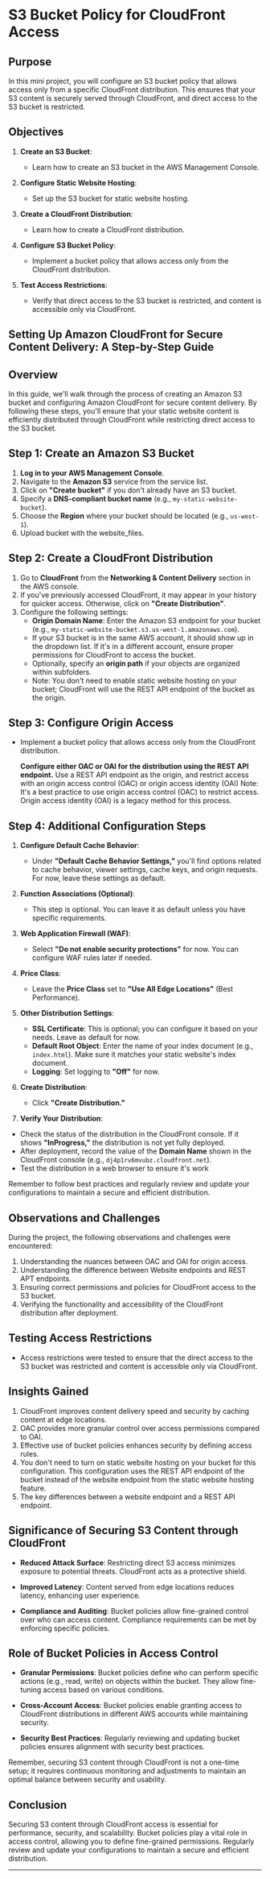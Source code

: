 # S3 Bucket Policy for CloudFront Access

## Purpose

In this mini project, you will configure an S3 bucket policy that allows access only from a specific CloudFront distribution. This ensures that your S3 content is securely served through CloudFront, and direct access to the S3 bucket is restricted.

## Objectives

1. **Create an S3 Bucket**:

   - Learn how to create an S3 bucket in the AWS Management Console.

2. **Configure Static Website Hosting**:

   - Set up the S3 bucket for static website hosting.

3. **Create a CloudFront Distribution**:

   - Learn how to create a CloudFront distribution.

4. **Configure S3 Bucket Policy**:

   - Implement a bucket policy that allows access only from the CloudFront distribution.

5. **Test Access Restrictions**:
   - Verify that direct access to the S3 bucket is restricted, and content is accessible only via CloudFront.

## Setting Up Amazon CloudFront for Secure Content Delivery: A Step-by-Step Guide

## Overview

In this guide, we'll walk through the process of creating an Amazon S3 bucket and configuring Amazon CloudFront for secure content delivery. By following these steps, you'll ensure that your static website content is efficiently distributed through CloudFront while restricting direct access to the S3 bucket.

## Step 1: Create an Amazon S3 Bucket

1. **Log in to your AWS Management Console**.
2. Navigate to the **Amazon S3** service from the service list.
3. Click on **"Create bucket"** if you don't already have an S3 bucket.
4. Specify a **DNS-compliant bucket name** (e.g., `my-static-website-bucket`).
5. Choose the **Region** where your bucket should be located (e.g., `us-west-1`).
6. Upload bucket with the website_files.

## Step 2: Create a CloudFront Distribution

1. Go to **CloudFront** from the **Networking & Content Delivery** section in the AWS console.
2. If you've previously accessed CloudFront, it may appear in your history for quicker access. Otherwise, click on **"Create Distribution"**.
3. Configure the following settings:
   - **Origin Domain Name**: Enter the Amazon S3 endpoint for your bucket (e.g., `my-static-website-bucket.s3.us-west-1.amazonaws.com`).
   - If your S3 bucket is in the same AWS account, it should show up in the dropdown list. If it's in a different account, ensure proper permissions for CloudFront to access the bucket.
   - Optionally, specify an **origin path** if your objects are organized within subfolders.
   - Note: You don't need to enable static website hosting on your bucket; CloudFront will use the REST API endpoint of the bucket as the origin.

## Step 3: Configure Origin Access

- Implement a bucket policy that allows access only from the CloudFront distribution.

  **Configure either OAC or OAI for the distribution using the REST API endpoint.**
  Use a REST API endpoint as the origin, and restrict access with an origin access control (OAC) or origin access identity (OAI)
  Note: It's a best practice to use origin access control (OAC) to restrict access. Origin access identity (OAI) is a legacy method for this process.

## Step 4: Additional Configuration Steps

1. **Configure Default Cache Behavior**:

   - Under **"Default Cache Behavior Settings,"** you'll find options related to cache behavior, viewer settings, cache keys, and origin requests. For now, leave these settings as default.

2. **Function Associations (Optional)**:

   - This step is optional. You can leave it as default unless you have specific requirements.

3. **Web Application Firewall (WAF)**:

   - Select **"Do not enable security protections"** for now. You can configure WAF rules later if needed.

4. **Price Class**:

   - Leave the **Price Class** set to **"Use All Edge Locations"** (Best Performance).

5. **Other Distribution Settings**:

   - **SSL Certificate**: This is optional; you can configure it based on your needs. Leave as default for now.
   - **Default Root Object**: Enter the name of your index document (e.g., `index.html`). Make sure it matches your static website's index document.
   - **Logging**: Set logging to **"Off"** for now.

6. **Create Distribution**:

   - Click **"Create Distribution."**

7. **Verify Your Distribution**:

- Check the status of the distribution in the CloudFront console. If it shows **"InProgress,"** the distribution is not yet fully deployed.
- After deployment, record the value of the **Domain Name** shown in the CloudFront console (e.g., `dj4p1rv6mvubz.cloudfront.net`).
- Test the distribution in a web browser to ensure it's work

Remember to follow best practices and regularly review and update your configurations to maintain a secure and efficient distribution.

## Observations and Challenges

During the project, the following observations and challenges were encountered:

1. Understanding the nuances between OAC and OAI for origin access.
2. Understanding the difference between Website endpoints and REST APT endpoints.
3. Ensuring correct permissions and policies for CloudFront access to the S3 bucket.
4. Verifying the functionality and accessibility of the CloudFront distribution after deployment.

## Testing Access Restrictions

- Access restrictions were tested to ensure that the direct access to the S3 bucket was restricted and content is accessible only via CloudFront.

## Insights Gained

1. CloudFront improves content delivery speed and security by caching content at edge locations.
2. OAC provides more granular control over access permissions compared to OAI.
3. Effective use of bucket policies enhances security by defining access rules.
4. You don't need to turn on static website hosting on your bucket for this configuration. This configuration uses the REST API endpoint of the bucket instead of the website endpoint from the static website hosting feature.
5. The key differences between a website endpoint and a REST API endpoint.

## Significance of Securing S3 Content through CloudFront

- **Reduced Attack Surface**: Restricting direct S3 access minimizes exposure to potential threats. CloudFront acts as a protective shield.

- **Improved Latency**: Content served from edge locations reduces latency, enhancing user experience.

- **Compliance and Auditing**: Bucket policies allow fine-grained control over who can access content. Compliance requirements can be met by enforcing specific policies.

## Role of Bucket Policies in Access Control

- **Granular Permissions**: Bucket policies define who can perform specific actions (e.g., read, write) on objects within the bucket. They allow fine-tuning access based on various conditions.

- **Cross-Account Access**: Bucket policies enable granting access to CloudFront distributions in different AWS accounts while maintaining security.

- **Security Best Practices**: Regularly reviewing and updating bucket policies ensures alignment with security best practices.

Remember, securing S3 content through CloudFront is not a one-time setup; it requires continuous monitoring and adjustments to maintain an optimal balance between security and usability.

## Conclusion

Securing S3 content through CloudFront access is essential for performance, security, and scalability. Bucket policies play a vital role in access control, allowing you to define fine-grained permissions. Regularly review and update your configurations to maintain a secure and efficient distribution.

---
